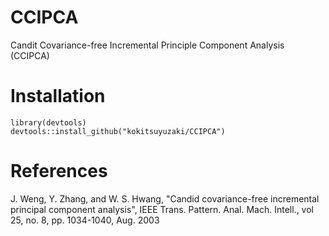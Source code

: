 CCIPCA
======

Candit Covariance-free Incremental Principle Component Analysis (CCIPCA) 

Installation
======
```
library(devtools)
devtools::install_github("kokitsuyuzaki/CCIPCA")
```

References
======
J. Weng, Y. Zhang, and W. S. Hwang, "Candid covariance-free incremental principal component analysis", IEEE Trans. Pattern. Anal. Mach. Intell., vol 25, no. 8, pp. 1034-1040, Aug. 2003
